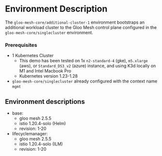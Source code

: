 # Environment Description
The `gloo-mesh-core/additional-cluster-1` environment bootstraps an additional workload cluster to the Gloo Mesh control plane configured in the `gloo-mesh-core/singlecluster` environment.

### Prerequisites
- 1 Kubernetes Cluster
    - This demo has been tested on 1x `n2-standard-4` (gke), `m5.xlarge` (aws), or `Standard_DS3_v2` (azure) instance, and using K3d locally on M1 and Intel Macbook Pro
    - Kubernetes version 1.23-1.28
- `gloo-mesh-core/singlecluster` already configured with the context name `mgmt`

## Environment descriptions
- base:
    - gloo mesh 2.5.5
    - istio 1.20.4-solo (Helm)
    - revision: 1-20
- lifecyclemanager:
    - gloo mesh 2.5.5
    - istio 1.20.4-solo (ILM)
    - revision: 1-20